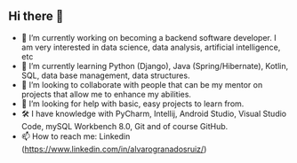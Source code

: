 ## Hi there 👋

- 🔭 I’m currently working on becoming a backend software developer. I am very interested in data science, data analysis, artificial intelligence, etc
- 🌱 I’m currently learning Python (Django), Java (Spring/Hibernate), Kotlin, SQL, data base management, data structures.
- 👯 I’m looking to collaborate with people that can be my mentor on projects that allow me to enhance my abilities.
- 🤔 I’m looking for help with basic, easy projects to learn from.
- 🛠️ I have knowledge with PyCharm, Intellij, Android Studio, Visual Studio Code, mySQL Workbench 8.0, Git and of course GitHub.
- 📫 How to reach me: Linkedin (https://www.linkedin.com/in/alvarogranadosruiz/)

